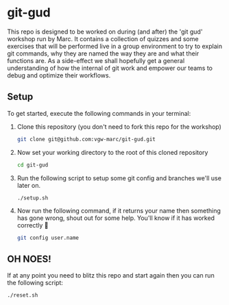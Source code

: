 # git-gud

This repo is designed to be worked on during (and after) the 'git gud' workshop run by Marc.
It contains a collection of quizzes and some exercises that will be performed live in a group environment to try to explain git commands, why they are named the way they are and what their functions are.
As a side-effect we shall hopefully get a general understanding of how the internal of git work and empower our teams to debug and optimize their workflows.


## Setup

To get started, execute the following commands in your terminal:

1. Clone this repository (you don't need to fork this repo for the workshop)
    ```sh
    git clone git@github.com:vgw-marc/git-gud.git
    ```
2. Now set your working directory to the root of this cloned repository
    ```sh
    cd git-gud
    ```
3. Run the following script to setup some git config and branches we'll use later on.
    ```
    ./setup.sh
    ```
4. Now run the following command, if it returns your name then something has gone wrong, shout out for some help. You'll know if it has worked correctly :troll:
    ```sh
    git config user.name
    ```


## OH NOES!

If at any point you need to blitz this repo and start again then you can run the following script:

```sh
./reset.sh
```
